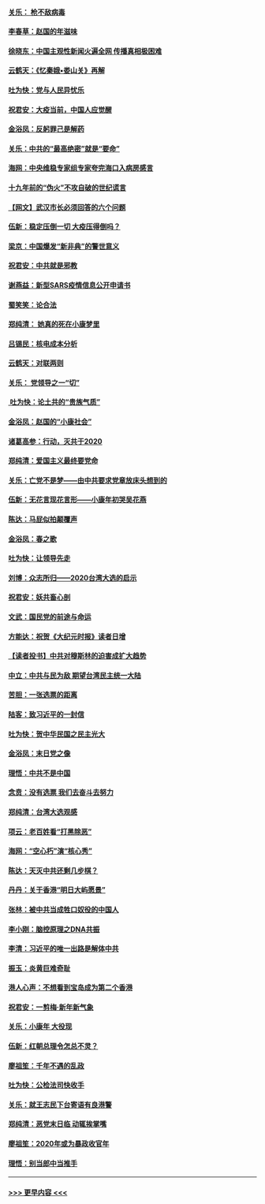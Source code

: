 #### [关乐： 枪不敌病毒](../pages/nsc993/n11826746.md?t=01281255) 
#### [李春草：赵国的年滋味](../pages/nsc993/n11826321.md?t=01281255) 
#### [徐晓东：中国主观性新闻火遍全网 传播真相极困难](../pages/nsc993/n11826508.md?t=01281255) 
#### [云鹤天：《忆秦娥▪娄山关》再解](../pages/nsc993/n11824682.md?t=01281255) 
#### [吐为快：党与人民异忧乐](../pages/nsc993/n11824660.md?t=01281255) 
#### [祝君安：大疫当前，中国人应觉醒](../pages/nsc993/n11821946.md?t=01281255) 
#### [金浴凤：反躬罪己是解药](../pages/nsc993/n11820280.md?t=01281255) 
#### [关乐：中共的“最高绝密”就是“要命”](../pages/nsc993/n11816946.md?t=01281255) 
#### [海网：中央维稳专家组专家夸完海口入病房感言](../pages/nsc993/n11815138.md?t=01281255) 
#### [十九年前的“伪火”不攻自破的世纪谎言](../pages/nsc993/n11813238.md?t=01281255) 
#### [【网文】武汉市长必须回答的六个问题](../pages/nsc993/n11813848.md?t=01281255) 
#### [伍新：稳定压倒一切 大疫压得倒吗？](../pages/nsc993/n11812634.md?t=01281255) 
#### [梁京：中国爆发“新非典”的警世意义](../pages/nsc993/n11812554.md?t=01281255) 
#### [祝君安：中共就是邪教](../pages/nsc993/n11812431.md?t=01281255) 
#### [谢燕益：新型SARS疫情信息公开申请书](../pages/nsc993/n11808840.md?t=01281255) 
#### [蜀笑笑：论合法](../pages/nsc993/n11808064.md?t=01281255) 
#### [郑纯清： 她真的死在小康梦里](../pages/nsc993/n11806623.md?t=01281255) 
#### [吕锡民：核电成本分析](../pages/nsc993/n11806284.md?t=01281255) 
#### [云鹤天：对联两则](../pages/nsc993/n11805957.md?t=01281255) 
#### [关乐： 党领导之一“切”](../pages/nsc993/n11804505.md?t=01281255) 
#### [ 吐为快：论土共的“贵族气质”](../pages/nsc993/n11804490.md?t=01281255) 
#### [金浴凤：赵国的“小康社会”](../pages/nsc993/n11804452.md?t=01281255) 
#### [诸葛高参：行动，灭共于2020](../pages/nsc993/n11804120.md?t=01281255) 
#### [郑纯清：爱国主义最终要党命](../pages/nsc993/n11802197.md?t=01281255) 
#### [关乐：亡党不是梦——由中共要求党章放床头想到的](../pages/nsc993/n11802156.md?t=01281255) 
#### [伍新：无花言现花言形——小康年初哭吴花燕](../pages/nsc993/n11800044.md?t=01281255) 
#### [陈达：马屁似拍颠覆声](../pages/nsc993/n11800010.md?t=01281255) 
#### [金浴凤：春之歌](../pages/nsc993/n11797687.md?t=01281255) 
#### [吐为快：让领导先走](../pages/nsc993/n11797512.md?t=01281255) 
#### [刘博：众志所归——2020台湾大选的启示](../pages/nsc993/n11796878.md?t=01281255) 
#### [祝君安：妖共畜心剖](../pages/nsc993/n11794273.md?t=01281255) 
#### [文武：国民党的前途与命运](../pages/nsc993/n11794198.md?t=01281255) 
#### [方能达：祝贺《大纪元时报》读者日增](../pages/nsc993/n11793807.md?t=01281255) 
#### [【读者投书】中共对穆斯林的迫害成扩大趋势](../pages/nsc993/n11791371.md?t=01281255) 
#### [中立：中共与民为敌 期望台湾民主统一大陆](../pages/nsc993/n11790392.md?t=01281255) 
#### [苦胆：一张选票的距离](../pages/nsc993/n11788914.md?t=01281255) 
#### [陆客：致习近平的一封信](../pages/nsc993/n11788867.md?t=01281255) 
#### [吐为快：贺中华民国之民主光大](../pages/nsc993/n11788618.md?t=01281255) 
#### [金浴凤：末日党之像](../pages/nsc993/n11787475.md?t=01281255) 
#### [理悟：中共不是中国](../pages/nsc993/n11787463.md?t=01281255) 
#### [念贲：没有选票  我们去奋斗去努力](../pages/nsc993/n11787398.md?t=01281255) 
#### [郑纯清：台湾大选观感](../pages/nsc993/n11786210.md?t=01281255) 
#### [项云：老百姓看“打黑除恶”](../pages/nsc993/n11785398.md?t=01281255) 
#### [海网：“空心朽”演“核心秀”](../pages/nsc993/n11783874.md?t=01281255) 
#### [陈达：天灭中共还剩几步棋？](../pages/nsc993/n11783719.md?t=01281255) 
#### [丹丹：关于香港“明日大屿愿景”](../pages/nsc993/n11783273.md?t=01281255) 
#### [张林：被中共当成牲口奴役的中国人](../pages/nsc993/n11782397.md?t=01281255) 
#### [李小刚：脑控原理之DNA共振](../pages/nsc993/n11780962.md?t=01281255) 
#### [李清：习近平的唯一出路是解体中共](../pages/nsc993/n11780866.md?t=01281255) 
#### [振玉：炎黄巨难奇耻](../pages/nsc993/n11779632.md?t=01281255) 
#### [港人心声：不想看到宝岛成为第二个香港](../pages/nsc993/n11778817.md?t=01281255) 
#### [祝君安：一剪梅‧新年新气象](../pages/nsc993/n11776340.md?t=01281255) 
#### [关乐：小康年 大役现](../pages/nsc993/n11774213.md?t=01281255) 
#### [伍新：红朝总理令怎总不灵？](../pages/nsc993/n11770813.md?t=01281255) 
#### [廖祖笙：千年不遇的乱政](../pages/nsc993/n11770373.md?t=01281255) 
#### [吐为快：公检法司快收手](../pages/nsc993/n11770359.md?t=01281255) 
#### [关乐：就王志民下台寄语有良港警](../pages/nsc993/n11769903.md?t=01281255) 
#### [郑纯清：恶党末日临 动辄挨掌嘴](../pages/nsc993/n11769356.md?t=01281255) 
#### [廖祖笙：2020年或为暴政收官年](../pages/nsc993/n11768216.md?t=01281255) 
#### [理悟：别当郎中当推手](../pages/nsc993/n11768243.md?t=01281255) 

----
#### [ >>> 更早内容 <<< ](../indexes/nsc993-earlier.md)
